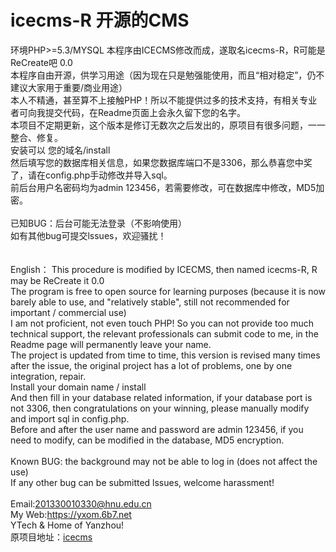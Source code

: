 # icecms-R 开源的CMS
环境PHP>=5.3/MYSQL
本程序由ICECMS修改而成，遂取名icecms-R，R可能是ReCreate吧  0.0 <br />
本程序自由开源，供学习用途（因为现在只是勉强能使用，而且“相对稳定”，仍不建议大家用于重要/商业用途）<br />
本人不精通，甚至算不上接触PHP！所以不能提供过多的技术支持，有相关专业者可向我提交代码，在Readme页面上会永久留下您的名字。 <br />
本项目不定期更新，这个版本是修订无数次之后发出的，原项目有很多问题，一一整合、修复。<br />
安装可以  您的域名/install <br />
然后填写您的数据库相关信息，如果您数据库端口不是3306，那么恭喜您中奖了，请在config.php手动修改并导入sql。<br />
前后台用户名密码均为admin 123456，若需要修改，可在数据库中修改，MD5加密。<br />
<br />
已知BUG：后台可能无法登录（不影响使用）<br />
如有其他bug可提交lssues，欢迎骚扰！<br />
<br /><br />
English：
This procedure is modified by ICECMS, then named icecms-R, R may be ReCreate it 0.0 <br />
The program is free to open source for learning purposes (because it is now barely able to use, and "relatively stable", still not recommended for important / commercial use) <br />
I am not proficient, not even touch PHP! So you can not provide too much technical support, the relevant professionals can submit code to me, in the Readme page will permanently leave your name. <br />
The project is updated from time to time, this version is revised many times after the issue, the original project has a lot of problems, one by one integration, repair. <br />
Install your domain name / install <br />
And then fill in your database related information, if your database port is not 3306, then congratulations on your winning, please manually modify and import sql in config.php. <br />
Before and after the user name and password are admin 123456, if you need to modify, can be modified in the database, MD5 encryption. <br />
<br />
Known BUG: the background may not be able to log in (does not affect the use) <br />
If any other bug can be submitted lssues, welcome harassment! <br />
<br />
Email:201330010330@hnu.edu.cn <br />
My Web:https://yxom.6b7.net <br />
YTech & Home of Yanzhou! <br />
原项目地址：<a href="https://github.com/icediffrent/icecms">icecms</a>
